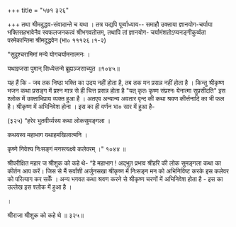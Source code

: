 +++
title = "५७१ ३२६"

+++
तथा श्रीमदुद्धव-संवादान्ते च यथा । तत्र यद्यपि पूर्व्वाध्याय-- समाहौ उक्ताया ज्ञानयोग-चर्याया भक्तिसहभावेनैव स्वफलजनकत्वं श्रीभगवतोत्तम्, तथापि तां ज्ञानयोग- चर्यामंशतोऽप्यनङ्गीकुर्व्वता परमेकान्तिमा श्रीमदुद्धवेन (भा० १११२६।१-२) 

"सुदुश्चरामिमां मन्ये योगचर्यामनात्मनः । 

यथाज्ञ्जसा पुमान् सिध्येत्तन्मे ब्रूह्यञ्जसाच्युत ॥१०४५॥ 

यह हैं कि - जब तक निष्ठा भक्ति का उदय नहीं होता है, तब तक मन प्रसन्न नहीं होता है । किन्तु श्रीकृष्ण भजन कथा प्रसङ्ग में प्रश्न मात्र से ही चित्त प्रसन्न होता है "यत् कृतः कृष्ण संप्रश्नः येनात्मा सुप्रसीदति" इस श्लोक में उक्ताभिप्राय व्यक्त हुआ है । अतएव अन्यान्य अवतार वृन्द की कथा श्रवण कीर्त्तनादि का भी फल है। श्रीकृष्ण में अभिनिवेश होना । इस का ही वर्णन भा० सार में हुआ है- 

(३२५) “हरेर भुतवीर्य्यस्य कथा लोकसुमङ्गला । 

कथयस्व महाभाग यथाहमखिलात्मनि । 

कृष्णे निवेश्य निःसङ्गं मनस्त्यक्ष्ये कलेवरम् ।" १०४४ ॥ 

श्रीपरीक्षित महार ज श्रीशुक को कहे थे- “हे महाभाग ! अद्भुत प्रभाव श्रीहरि की लोक सुमङ्गला कथा का कीर्तन आप करें। जिस से मैं सर्वांशी अर्जुनसखा श्रीकृष्ण में निःसङ्ग मन को अभिनिविष्ट करके इस कलेवर को परित्याग कर सकेँ । अन्य भगवत कथा श्रवण करने से श्रीकृष्ण चरणों में अभिनिवेश होता है - इस का उल्लेख इस श्लोक में हुआ है । 

। 

श्रीराजा श्रीशुक को कहे थे ॥ ३२५॥ 
